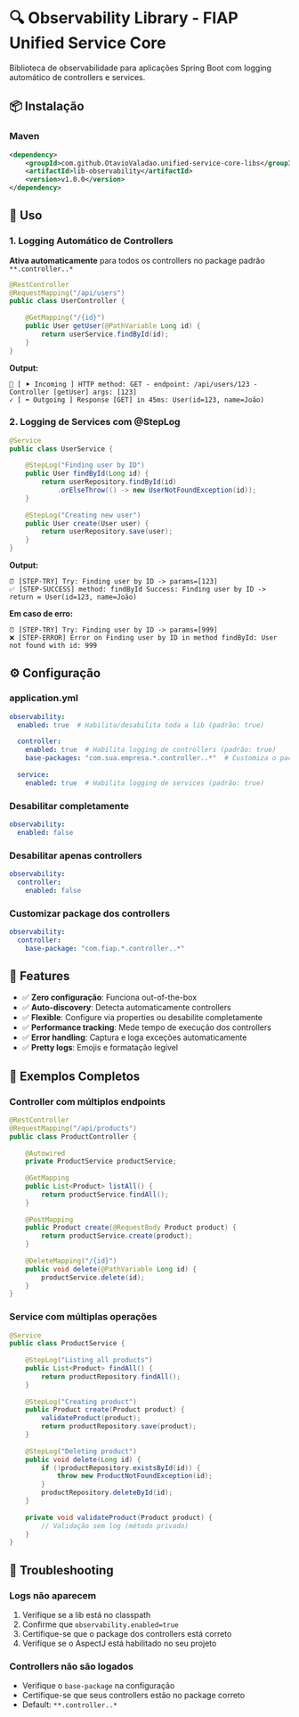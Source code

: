 # 🔍 Observability Library - FIAP Unified Service Core

Biblioteca de observabilidade para aplicações Spring Boot com logging automático de controllers e services.

## 📦 Instalação

### Maven
```xml
<dependency>
    <groupId>com.github.OtavioValadao.unified-service-core-libs</groupId>
    <artifactId>lib-observability</artifactId>
    <version>v1.0.0</version>
</dependency>
```

## 🚀 Uso

### 1. Logging Automático de Controllers

**Ativa automaticamente** para todos os controllers no package padrão `**.controller..*`

```java
@RestController
@RequestMapping("/api/users")
public class UserController {
    
    @GetMapping("/{id}")
    public User getUser(@PathVariable Long id) {
        return userService.findById(id);
    }
}
```

**Output:**
```
🔗 [ ⯈ Incoming ] HTTP method: GET - endpoint: /api/users/123 - Controller [getUser] args: [123]
✓ [ ⬅ Outgoing ] Response [GET] in 45ms: User(id=123, name=João)
```

### 2. Logging de Services com @StepLog

```java
@Service
public class UserService {
    
    @StepLog("Finding user by ID")
    public User findById(Long id) {
        return userRepository.findById(id)
            .orElseThrow(() -> new UserNotFoundException(id));
    }
    
    @StepLog("Creating new user")
    public User create(User user) {
        return userRepository.save(user);
    }
}
```

**Output:**
```
⏰ [STEP-TRY] Try: Finding user by ID -> params=[123]
✅ [STEP-SUCCESS] method: findById Success: Finding user by ID -> return = User(id=123, name=João)
```

**Em caso de erro:**
```
⏰ [STEP-TRY] Try: Finding user by ID -> params=[999]
❌ [STEP-ERROR] Error on Finding user by ID in method findById: User not found with id: 999
```

## ⚙️ Configuração

### application.yml

```yaml
observability:
  enabled: true  # Habilita/desabilita toda a lib (padrão: true)
  
  controller:
    enabled: true  # Habilita logging de controllers (padrão: true)
    base-packages: "com.sua.empresa.*.controller..*"  # Customiza o package pattern
  
  service:
    enabled: true  # Habilita logging de services (padrão: true)
```

### Desabilitar completamente

```yaml
observability:
  enabled: false
```

### Desabilitar apenas controllers

```yaml
observability:
  controller:
    enabled: false
```

### Customizar package dos controllers

```yaml
observability:
  controller:
    base-package: "com.fiap.*.controller..*"
```

## 🎯 Features

- ✅ **Zero configuração**: Funciona out-of-the-box
- ✅ **Auto-discovery**: Detecta automaticamente controllers
- ✅ **Flexible**: Configure via properties ou desabilite completamente
- ✅ **Performance tracking**: Mede tempo de execução dos controllers
- ✅ **Error handling**: Captura e loga exceções automaticamente
- ✅ **Pretty logs**: Emojis e formatação legível

## 📝 Exemplos Completos

### Controller com múltiplos endpoints

```java
@RestController
@RequestMapping("/api/products")
public class ProductController {
    
    @Autowired
    private ProductService productService;
    
    @GetMapping
    public List<Product> listAll() {
        return productService.findAll();
    }
    
    @PostMapping
    public Product create(@RequestBody Product product) {
        return productService.create(product);
    }
    
    @DeleteMapping("/{id}")
    public void delete(@PathVariable Long id) {
        productService.delete(id);
    }
}
```

### Service com múltiplas operações

```java
@Service
public class ProductService {
    
    @StepLog("Listing all products")
    public List<Product> findAll() {
        return productRepository.findAll();
    }
    
    @StepLog("Creating product")
    public Product create(Product product) {
        validateProduct(product);
        return productRepository.save(product);
    }
    
    @StepLog("Deleting product")
    public void delete(Long id) {
        if (!productRepository.existsById(id)) {
            throw new ProductNotFoundException(id);
        }
        productRepository.deleteById(id);
    }
    
    private void validateProduct(Product product) {
        // Validação sem log (método privado)
    }
}
```

## 🔧 Troubleshooting

### Logs não aparecem

1. Verifique se a lib está no classpath
2. Confirme que `observability.enabled=true`
3. Certifique-se que o package dos controllers está correto
4. Verifique se o AspectJ está habilitado no seu projeto

### Controllers não são logados

- Verifique o `base-package` na configuração
- Certifique-se que seus controllers estão no package correto
- Default: `**.controller..*`